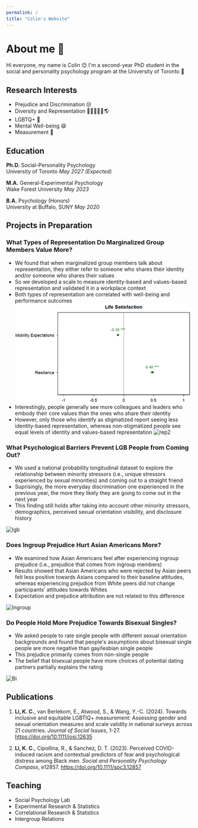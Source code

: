 ```yaml
---
permalink: /
title: "Colin's Website"
---
```


# About me 👋 
Hi everyone, my name is Colin 😊 I'm a second-year PhD student in the social and personality psychology program at the University of Toronto 🍁

## Research Interests
- Prejudice and Discrimination 😒
- Diversity and Representation 🧑🏿‍🤝‍🧑🏻🌎
- LGBTQ+ 🌈
- Mental Well-being 😄
- Measurement 📏

## Education
**Ph.D.** Social-Personality Psychology  
University of Toronto *May 2027 (Expected)*

**M.A.** General-Experimental Psychology  
Wake Forest University *May 2023*			        		

**B.A.** Psychology (Honors)  
University at Buffalo, SUNY *May 2020*


## Projects in Preparation
### What Types of Representation Do Marginalized Group Members Value More?

- We found that when marginalized group members talk about representation, they either refer to someone who shares their identity and/or someone who shares their values
- So we developed a scale to measure identity-based and values-based representation and validated it in a workplace context
- Both types of representation are correlated with well-being and performance outcomes
![rep](/assets/img/Main.png)
- Interestingly, people generally see more colleagues and leaders who embody their core values than the ones who share their identity
- However, only those who identify as stigmatized report seeing less identity-based representation, whereas non-stigmatized people see equal levels of identity and values-based representation
![rep2](/assets/img/rep2.png)


### What Psychological Barriers Prevent LGB People from Coming Out?

- We used a national probability longitudinal dataset to explore the relationship between minority stressors (i.e., unique stressors experienced by sexual minorities) and coming out to a straight friend
- Suprisingly, the more everyday discrimination one experienced in the previous year, the more they likely they are going to come out in the next year
- This finding still holds after taking into account other minority stressors, demographics, perceived sexual orientation visibility, and disclosure history

![lgb](/assets/img/lgb.png)

### Does Ingroup Prejudice Hurt Asian Americans More?

- We examined how Asian Americans feel after experiencing ingroup prejudice (i.e., prejudice that comes from ingroup members)
- Results showed that Asian Americans who were rejected by Asian peers felt less positive towards Asians compared to their baseline attitudes, whereas experiencing prejudice from White peers did not change participants’ attitudes towards Whites
- Expectation and prejudice attribution are not related to this difference

![Ingroup](/assets/img/ingroup.png)

### Do People Hold More Prejudice Towards Bisexual Singles?

- We asked people to rate single people with different sexual orientation backgrounds and found that people's assumptions about bisexual single people are more negative than gay/lesbian single people 
- This prejudice primarily comes from non-single people 
- The belief that bisexual people have more choices of potential dating partners partially explains the rating

![Bi](/assets/img/bisingle.png)


## Publications
1.	**Li, K. C.**, van Berlekom, E., Atwood, S., & Wang, Y.-C. (2024). Towards inclusive and equitable LGBTIQ+ measurement: Assessing gender and sexual orientation measures and scale validity in national surveys across 21 countries. *Journal of Social Issues*, 1-27. https://doi.org/10.1111/josi.12635 

2.	**Li, K. C.**, Cipollina, R., & Sanchez, D. T. (2023). Perceived COVID-induced racism and contextual predictors of fear and psychological distress among Black men. *Social and Personality Psychology Compass*, e12857. https://doi.org/10.1111/spc3.12857

## Teaching
- Social Psychology Lab
- Experimental Research & Statistics
- Correlational Research & Statistics
- Intergroup Relations

